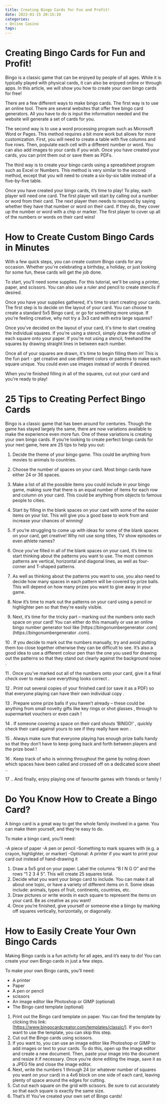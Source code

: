 ```yaml
---
title: Creating Bingo Cards for Fun and Profit!
date: 2023-01-15 20:15:19
categories:
- Online Casino
tags:
---
```



#  Creating Bingo Cards for Fun and Profit!

Bingo is a classic game that can be enjoyed by people of all ages. While it is typically played with physical cards, it can also be enjoyed online or through apps. In this article, we will show you how to create your own bingo cards for free!

There are a few different ways to make bingo cards. The first way is to use an online tool. There are several websites that offer free bingo card generators. All you have to do is input the information needed and the website will generate a set of cards for you.

The second way is to use a word processing program such as Microsoft Word or Pages. This method requires a bit more work but allows for more customization. First, you will need to create a table with five columns and five rows. Then, populate each cell with a different number or word. You can also add images to your cards if you wish. Once you have created your cards, you can print them out or save them as PDFs.

The third way is to create your bingo cards using a spreadsheet program such as Excel or Numbers. This method is very similar to the second method, except that you will need to create a six-by-six table instead of a five-by-five table.

Once you have created your bingo cards, it’s time to play! To play, each player will need one card. The first player will start by calling out a number or word from their card. The next player then needs to respond by saying whether they have that number or word on their card. If they do, they cover up the number or word with a chip or marker. The first player to cover up all of the numbers or words on their card wins!

#  How to Create Custom Bingo Cards in Minutes

With a few quick steps, you can create custom Bingo cards for any occasion. Whether you're celebrating a birthday, a holiday, or just looking for some fun, these cards will get the job done.

To start, you'll need some supplies. For this tutorial, we'll be using a printer, paper, and scissors. You can also use a ruler and pencil to create stencils if desired.

Once you have your supplies gathered, it's time to start creating your cards. The first step is to decide on the layout of your card. You can choose to create a standard 5x5 Bingo card, or go for something more unique. If you're feeling creative, why not try a 3x3 card with extra large squares?

Once you've decided on the layout of your card, it's time to start creating the individual squares. If you're using a stencil, simply draw the outline of each square onto your paper. If you're not using a stencil, freehand the squares by drawing straight lines in between each number.

Once all of your squares are drawn, it's time to begin filling them in! This is the fun part - get creative and use different colors or patterns to make each square unique. You could even use images instead of words if desired.

When you're finished filling in all of the squares, cut out your card and you're ready to play!

#  25 Tips to Creating Perfect Bingo Cards

Bingo is a classic game that has been around for centuries. Though the game has stayed largely the same, there are now variations available to make the experience even more fun. One of these variations is creating your own bingo cards. If you’re looking to create perfect bingo cards for your next game, here are 25 tips to help you out:

1. Decide the theme of your bingo game. This could be anything from movies to animals to countries.

2. Choose the number of spaces on your card. Most bingo cards have either 24 or 36 spaces.

3. Make a list of all the possible items you could include in your bingo game, making sure that there is an equal number of items for each row and column on your card. This could be anything from objects to famous people to cities.

4. Start by filling in the blank spaces on your card with some of the easier items on your list. This will give you a good base to work from and increase your chances of winning!

5. If you’re struggling to come up with ideas for some of the blank spaces on your card, get creative! Why not use song titles, TV show episodes or even athlete names?

6. Once you’ve filled in all of the blank spaces on your card, it’s time to start thinking about the patterns you want to use. The most common patterns are vertical, horizontal and diagonal lines, as well as four-corner and T-shaped patterns.

7. As well as thinking about the patterns you want to use, you also need to decide how many spaces in each pattern will be covered by prize balls. This will depend on how many prizes you want to give away in your game.

8. Now it’s time to mark out the patterns on your card using a pencil or highlighter pen so that they’re easily visible.

9. Next, it’s time for the tricky part – marking out the numbers onto each space on your card! You can either do this manually or use an online bingo number generator tool like [https://bingonumbergenerator .com](https://bingonumbergenerator .com).


10 . If you decide to mark out the numbers manually, try and avoid putting them too close together otherwise they can be difficult to see. It’s also a good idea to use a different colour pen than the one you used for drawing out the patterns so that they stand out clearly against the background noise .

11 . Once you’ve marked out all of the numbers onto your card, give it a final check over to make sure everything looks correct .

12 . Print out several copies of your finished card (or save it as a PDF) so that everyone playing can have their own individual copy .

13 . Prepare some prize balls if you haven’t already – these could be anything from small novelty gifts like key rings or shot glasses , through to supermarket vouchers or even cash !

14 . If someone covering a space on their card shouts ‘BINGO!’ , quickly check their card against yours to see if they really have won .

15 . Always make sure that everyone playing has enough prize balls handy so that they don’t have to keep going back and forth between players and the prize bowl !

16 . Keep track of who is winning throughout the game by noting down which spaces have been called and crossed off on a dedicated score sheet ..

17 .. And finally, enjoy playing one of favourite games with friends or family !

#  Do You Know How to Create a Bingo Card?

A bingo card is a great way to get the whole family involved in a game. You can make them yourself, and they’re easy to do.

To make a bingo card, you’ll need:

-A piece of paper
-A pen or pencil
-Something to mark squares with (e.g. a crayon, highlighter, or marker)
-Optional: A printer if you want to print your card out instead of hand-drawing it

1. Draw a 5x5 grid on your paper. Label the columns “B I N G O” and the rows “1 2 3 4 5”. This will create 25 squares total.
2. Decide what you want your bingo card to include. You can make it all about one topic, or have a variety of different items on it. Some ideas include: animals, types of fruit, continents, countries, etc.
3. Draw pictures or write words in each square to represent the items on your card. Be as creative as you want!
4. Once you’re finished, give yourself or someone else a bingo by marking off squares vertically, horizontally, or diagonally.

#  How to Easily Create Your Own Bingo Cards

Making Bingo cards is a fun activity for all ages, and it’s easy to do! You can create your own Bingo cards in just a few steps.

To make your own Bingo cards, you’ll need:

- A printer
- Paper
- A pen or pencil
- scissors
- An image editor like Photoshop or GIMP (optional)
- The Bingo card template (optional)

1. Print out the Bingo card template on paper. You can find the template by clicking this link: [https://www.bingocardcreator.com/templates/classic/]. If you don’t want to use the template, you can skip this step.
2. Cut out the Bingo cards using scissors.
3. If you want to, you can use an image editor like Photoshop or GIMP to add images or text to your cards. To do this, open up the image editor and create a new document. Then, paste your image into the document and resize it if necessary. Once you’re done editing the image, save it as a JPEG file and close the image editor.
4. Next, write the numbers 1 through 24 (or whatever number of squares you want on your card) in a 4x6 block on one side of each card, leaving plenty of space around the edges for cutting.
5. Cut out each square on the grid with scissors. Be sure to cut accurately so that each square is exactly the same size.
6. That’s it! You’ve created your own set of Bingo cards!